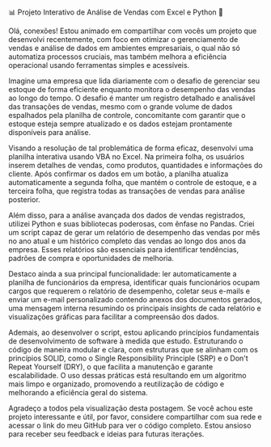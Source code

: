 📊 Projeto Interativo de Análise de Vendas com Excel e Python 🚀


Olá, conexões! Estou animado em compartilhar com vocês um projeto que desenvolvi recentemente, com foco em otimizar o gerenciamento de vendas e análise de dados em ambientes empresariais, o qual não só automatiza processos cruciais, mas também melhora a eficiência operacional usando ferramentas simples e acessíveis.

Imagine uma empresa que lida diariamente com o desafio de gerenciar seu estoque de forma eficiente enquanto monitora o desempenho das vendas ao longo do tempo. O desafio é manter um registro detalhado e analisável das transações de vendas, mesmo com o grande volume de dados espalhados pela planilha de controle, concomitante com garantir que o estoque esteja sempre atualizado e os dados estejam prontamente disponíveis para análise.

Visando a resolução de tal problemática de forma eficaz, desenvolvi uma planilha interativa usando VBA no Excel. Na primeira folha, os usuários inserem detalhes de vendas, como produtos, quantidades e informações do cliente. Após confirmar os dados em um botão, a planilha atualiza automaticamente a segunda folha, que mantém o controle de estoque, e a terceira folha, que registra todas as transações de vendas para análise posterior.

Além disso, para a análise avançada dos dados de vendas registrados, utilizei Python e suas bibliotecas poderosas, com ênfase no Pandas. Criei um script capaz de gerar um relatório de desempenho das vendas por mês no ano atual e um histórico completo das vendas ao longo dos anos da empresa. Esses relatórios são essenciais para identificar tendências, padrões de compra e oportunidades de melhoria. 

Destaco ainda a sua principal funcionalidade: ler automaticamente a planilha de funcionários da empresa, identificar quais funcionários ocupam cargos que requerem o relatório de desempenho, coletar seus e-mails e enviar um e-mail personalizado contendo anexos dos documentos gerados, uma mensagem interna resumindo os principais insights de cada relatório e visualizações gráficas para facilitar a compreensão dos dados.

Ademais, ao desenvolver o script, estou aplicando princípios fundamentais de desenvolvimento de software à medida que estudo. Estruturando o código de maneira modular e clara, com estruturas que se alinham com os princípios SOLID, como o Single Responsibility Principle (SRP) e o Don't Repeat Yourself (DRY),  o que facilita a manutenção e garante escalabilidade. O uso dessas práticas está resultando em um algoritmo mais limpo e organizado, promovendo a reutilização de código e melhorando a eficiência geral do sistema. 

Agradeço a todos pela visualização desta postagem. Se você achou este projeto interessante e útil, por favor, considere compartilhar com sua rede e acessar o link do meu GitHub para ver o código completo. Estou ansioso para receber seu feedback e ideias para futuras iterações.
